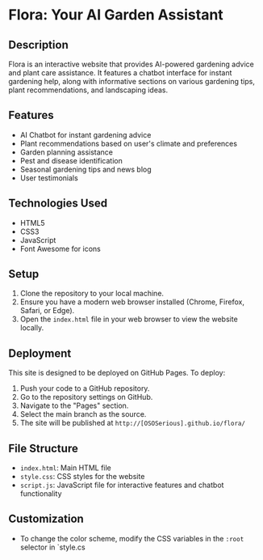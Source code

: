 # Flora: Your AI Garden Assistant

## Description
Flora is an interactive website that provides AI-powered gardening advice and plant care assistance. It features a chatbot interface for instant gardening help, along with informative sections on various gardening tips, plant recommendations, and landscaping ideas.

## Features
- AI Chatbot for instant gardening advice
- Plant recommendations based on user's climate and preferences
- Garden planning assistance
- Pest and disease identification
- Seasonal gardening tips and news blog
- User testimonials

## Technologies Used
- HTML5
- CSS3
- JavaScript
- Font Awesome for icons

## Setup
1. Clone the repository to your local machine.
2. Ensure you have a modern web browser installed (Chrome, Firefox, Safari, or Edge).
3. Open the `index.html` file in your web browser to view the website locally.

## Deployment
This site is designed to be deployed on GitHub Pages. To deploy:
1. Push your code to a GitHub repository.
2. Go to the repository settings on GitHub.
3. Navigate to the "Pages" section.
4. Select the main branch as the source.
5. The site will be published at `http://[OSOSerious].github.io/flora/`

## File Structure
- `index.html`: Main HTML file
- `style.css`: CSS styles for the website
- `script.js`: JavaScript file for interactive features and chatbot functionality

## Customization
- To change the color scheme, modify the CSS variables in the `:root` selector in `style.cs

